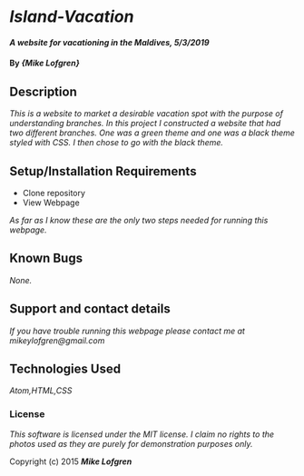 # _Island-Vacation_

#### _A website for vacationing in the Maldives, 5/3/2019_

#### By _**{Mike Lofgren}**_

## Description

_This is a website to market a desirable vacation spot with the purpose of understanding branches. In this project I constructed a website that had two different branches. One was a green theme and one was a black theme styled with CSS. I then chose to go with the black theme._

## Setup/Installation Requirements

* Clone repository
* View Webpage

_As far as I know these are the only two steps needed for running this webpage._

## Known Bugs

_None._

## Support and contact details

_If you have trouble running this webpage please contact me at mikeylofgren@gmail.com_

## Technologies Used

_Atom,HTML,CSS_

### License

*This software is licensed under the MIT license. I claim no rights to the photos used as they are purely for demonstration purposes only.*

Copyright (c) 2015 **_Mike Lofgren_**
